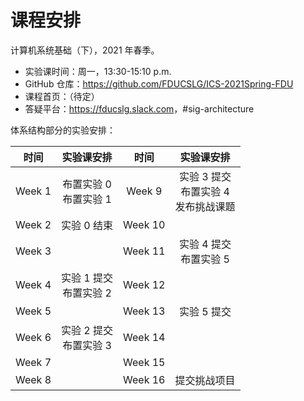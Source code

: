 # 课程安排

计算机系统基础（下），2021 年春季。

* 实验课时间：周一，13:30-15:10 p.m.
* GitHub 仓库：<https://github.com/FDUCSLG/ICS-2021Spring-FDU>
* 课程首页：（待定）
* 答疑平台：<https://fducslg.slack.com>，#sig-architecture

体系结构部分的实验安排：

| 时间 | 实验课安排 | 时间 | 实验课安排 |
|:-:|:-:|:-:|:-:|
| Week 1 | <span class="blue">布置实验 0</span><br><span class="blue">布置实验 1</span> | Week 9 | <span class="red">实验 3 提交</span><br><span class="blue">布置实验 4</span><br><span class="blue">发布挑战课题</span> |
| Week 2 | <span class="red">实验 0 结束</span> | Week 10 |  |
| Week 3 |  | Week 11 | <span class="red">实验 4 提交</span><br><span class="blue">布置实验 5</span> |
| Week 4 | <span class="red">实验 1 提交</span><br><span class="blue">布置实验 2</span> | Week 12 |  |
| Week 5 |  | Week 13 | <span class="red">实验 5 提交</span> |
| Week 6 | <span class="red">实验 2 提交</span><br><span class="blue">布置实验 3</span> | Week 14 |  |
| Week 7 |  | Week 15 |  |
| Week 8 |  | Week 16 | <span class="red">提交挑战项目</span> |
